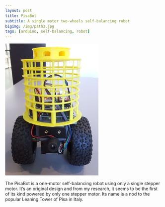 ```yaml
---
layout: post
title: PisaBot
subtitle: A single motor two-wheels self-balancing robot
bigimg: /img/path3.jpg
tags: [arduino, self-balancing, robot]
---
```


![PisaBot](/img/pisabot.jpg)

The PisaBot is a one-motor self-balancing robot using only a single stepper motor. It’s an original design and from my research, it seems to be the first of its kind powered by only one stepper motor. Its name is a nod to the popular Leaning Tower of Pisa in Italy.
